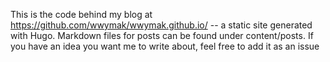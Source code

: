 This is the code behind my blog at https://github.com/wwymak/wwymak.github.io/ -- a static site generated with Hugo. Markdown files for posts can be found under content/posts. If you have an idea you want me to write about, feel free to add it as an issue
